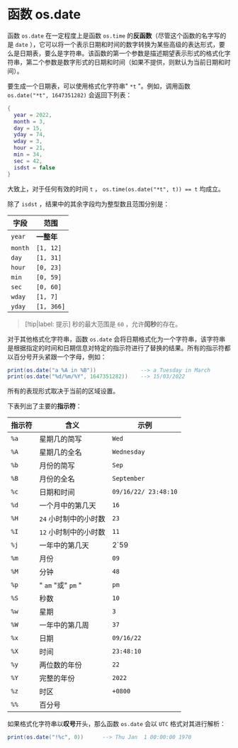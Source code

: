 # 函数 os.date

函数 `os.date` 在一定程度上是函数 `os.time` 的**反函数**（尽管这个函数的名字写的是 `date` ），它可以将一个表示日期和时间的数字转换为某些高级的表达形式，要么是日期表，要么是字符串。该函数的第一个参数是描述期望表示形式的格式化字符串，第二个参数是数字形式的日期和时间（如果不提供，则默认为当前日期和时间）。

要生成一个日期表，可以使用格式化字符串" `*t` "。例如，调用函数 `os.date("*t", 1647351282)` 会返回下列表：

```lua
{
  year = 2022,
  month = 3,
  day = 15,
  yday = 74,
  wday = 3,
  hour = 21,
  min = 34,
  sec = 42,
  isdst = false
}
```

大致上，对于任何有效的时间 `t` ， `os.time(os.date("*t", t)) == t` 均成立。

除了 `isdst` ，结果中的其余字段均为整型数且范围分别是：

|字段|范围|
|-----|-----|
| `year` |**一整年**|
| `month` | `[1, 12]` |
| `day` | `[1, 31]` |
| `hour` | `[0, 23]` |
| `min` | `[0, 59]` |
| `sec` | `[0, 60]` |
| `wday` | `[1, 7]` |
| `yday` | `[1, 366]` |

> [!tip|label: 提示]
> 秒的最大范围是 `60` ，允许**闰秒**的存在。

对于其他格式化字符串，函数 `os.date` 会将日期格式化为一个字符串，该字符串是根据指定的时间和日期信息对特定的指示符进行了替换的结果。所有的指示符都以百分号开头紧跟一个字母，例如：

```lua
print(os.date("a %A in %B"))              --> a Tuesday in March
print(os.date("%d/%m/%Y", 1647351282))    --> 15/03/2022
```

所有的表现形式取决于当前的区域设置。

下表列出了主要的**指示符**：

|指示符|含义|示例|
|-----|-----|-----|
| `%a` |星期几的简写| `Wed` |
| `%A` |星期几的全名| `Wednesday` |
| `%b` |月份的简写| `Sep` |
| `%B` |月份的全名| `September` |
| `%c` |日期和时间| `09/16/22/ 23:48:10` |
| `%d` |一个月中的第几天| `16` |
| `%H` | `24` 小时制中的小时数| `23` |
| `%I` | `12` 小时制中的小时数| `11` |
| `%j` |一年中的第几天|2`59|
| `%m` |月份| `09` |
| `%M` |分钟| `48` |
| `%p` |" `am` "或" `pm` "| `pm` |
| `%S` |秒数| `10` |
| `%w` |星期| `3` |
| `%W` |一年中的第几周| `37` |
| `%x` |日期| `09/16/22` |
| `%X` |时间| `23:48:10` |
| `%y` |两位数的年份| `22` |
| `%Y` |完整的年份| `2022` |
| `%z` |时区| `+0800` |
| `%%` |百分号||

如果格式化字符串以**叹号**开头，那么函数 `os.date` 会以 `UTC` 格式对其进行解析：

```lua
print(os.date("!%c", 0))      --> Thu Jan  1 00:00:00 1970
```
